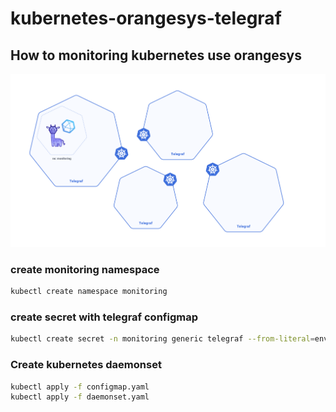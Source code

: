 # kubernetes-orangesys-telegraf

## How to monitoring kubernetes use orangesys
![alt text](img/1.png)
### create monitoring namespace

```sh
kubectl create namespace monitoring
```

### create secret with telegraf configmap

```sh
kubectl create secret -n monitoring generic telegraf --from-literal=env=prod --from-literal=orangesys_url=https://demo.i.orangesys.io --from-literal=jwt_token=<your-orangesys-token>
```

### Create kubernetes daemonset

```sh
kubectl apply -f configmap.yaml
kubectl apply -f daemonset.yaml
```
